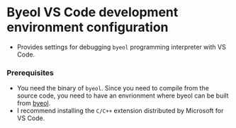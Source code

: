 # Byeol VS Code development environment configuration

* Provides settings for debugging `byeol` programming interpreter with VS Code.

### Prerequisites

* You need the binary of `byeol`. Since you need to compile from the source code,
you need to have an envrionment where byeol can be built from
[byeol](https://github.com/byeol-org/byeol).
* I recommend installing the `C/C++` extension distributed by Microsoft for VS Code.
